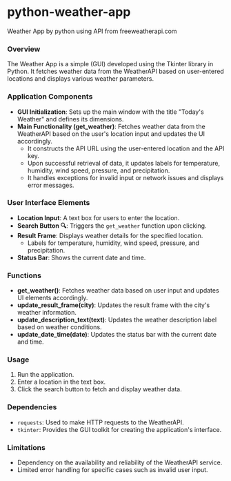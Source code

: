 # python-weather-app
Weather App by python using API from freeweatherapi.com

### Overview
The Weather App is a simple (GUI) developed using the Tkinter library in Python. It fetches weather data from the WeatherAPI based on user-entered locations and displays various weather parameters.

### Application Components
- **GUI Initialization**: Sets up the main window with the title "Today's Weather" and defines its dimensions.
- **Main Functionality (get_weather)**: Fetches weather data from the WeatherAPI based on the user's location input and updates the UI accordingly.
    - It constructs the API URL using the user-entered location and the API key.
    - Upon successful retrieval of data, it updates labels for temperature, humidity, wind speed, pressure, and precipitation.
    - It handles exceptions for invalid input or network issues and displays error messages.

### User Interface Elements
- **Location Input**: A text box for users to enter the location.
- **Search Button 🔍**: Triggers the `get_weather` function upon clicking.
- **Result Frame**: Displays weather details for the specified location.
    - Labels for temperature, humidity, wind speed, pressure, and precipitation.
- **Status Bar**: Shows the current date and time.

### Functions
- **get_weather()**: Fetches weather data based on user input and updates UI elements accordingly.
- **update_result_frame(city)**: Updates the result frame with the city's weather information.
- **update_description_text(text)**: Updates the weather description label based on weather conditions.
- **update_date_time(date)**: Updates the status bar with the current date and time.

### Usage
1. Run the application.
2. Enter a location in the text box.
3. Click the search button to fetch and display weather data.

### Dependencies
- `requests`: Used to make HTTP requests to the WeatherAPI.
- `tkinter`: Provides the GUI toolkit for creating the application's interface.

### Limitations
- Dependency on the availability and reliability of the WeatherAPI service.
- Limited error handling for specific cases such as invalid user input.
